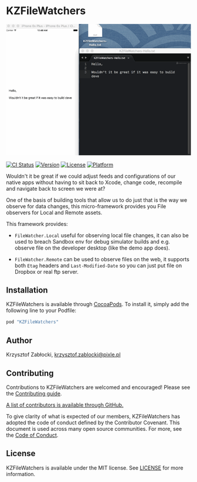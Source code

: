 # KZFileWatchers

![Demo GIF](Images/Demo.gif)


[![CI Status](http://img.shields.io/travis/krzysztofzablocki/KZFileWatchers.svg?style=flat)](https://travis-ci.org/krzysztofzablocki/KZFileWatchers)
[![Version](https://img.shields.io/cocoapods/v/KZFileWatchers.svg?style=flat)](http://cocoapods.org/pods/KZFileWatchers)
[![License](https://img.shields.io/cocoapods/l/KZFileWatchers.svg?style=flat)](http://cocoapods.org/pods/KZFileWatchers)
[![Platform](https://img.shields.io/cocoapods/p/KZFileWatchers.svg?style=flat)](http://cocoapods.org/pods/KZFileWatchers)

Wouldn't it be great if we could adjust feeds and configurations of our native apps without having to sit back to Xcode, change code, recompile and navigate back to screen we were at?

One of the basis of building tools that allow us to do just that is the way we observe for data changes, this micro-framework provides you File observers for Local and Remote assets.

This framework provides:

- `FileWatcher.Local` useful for observing local file changes, it can also be used to breach Sandbox env for debug simulator builds and e.g. observe file on the developer desktop (like the demo app does).

- `FileWatcher.Remote` can be used to observe files on the web, it supports both `Etag` headers and `Last-Modified-Date` so you can just put file on Dropbox or real ftp server. 

## Installation

KZFileWatchers is available through [CocoaPods](http://cocoapods.org). To install
it, simply add the following line to your Podfile:

```ruby
pod "KZFileWatchers"
```

## Author

Krzysztof Zabłocki, krzysztof.zablocki@pixle.pl

## Contributing

Contributions to KZFileWatchers are welcomed and encouraged! Please see the [Contributing guide](https://github.com/krzysztofzablocki/KZFileWatchers/blob/develop/CONTRIBUTING.md).

[A list of contributors is available through GitHub.](https://github.com/krzysztofzablocki/KZFileWatchers/graphs/contributors)

To give clarity of what is expected of our members, KZFileWatchers has adopted the code of conduct defined by the Contributor Covenant. This document is used across many open source communities. For more, see the [Code of Conduct](https://github.com/krzysztofzablocki/KZFileWatchers/blob/develop/CODE_OF_CONDUCT.md).

## License

KZFileWatchers is available under the MIT license. See [LICENSE](https://github.com/krzysztofzablocki/KZFileWatchers/blob/develop/LICENSE.md) for more information.
